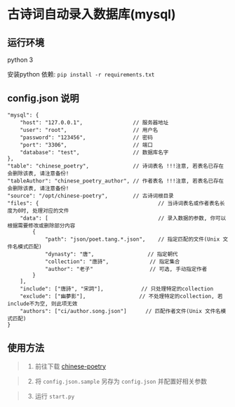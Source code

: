 # 古诗词自动录入数据库(mysql)

## 运行环境

python 3

安装python 依赖: `pip install -r requirements.txt`

## config.json 说明

```jsonc
"mysql": {
	"host": "127.0.0.1",				// 服务器地址
	"user": "root",						// 用户名
	"password": "123456",				// 密码
	"port": "3306",						// 端口
	"database": "test",					// 数据库名字
},
"table": "chinese_poetry",				// 诗词表名 !!!注意, 若表名已存在会删除该表, 请注意备份!
"tableAuthor": "chinese_poetry_author",	// 作者表名 !!!注意, 若表名已存在会删除该表, 请注意备份!
"source": "/opt/chinese-poetry",		// 古诗词根目录
"files": {										// 当诗词表名或作者表名长度为0时, 处理对应的文件
	"data": [									// 录入数据的参数, 你可以根据需要修改或删除部分内容
		{
			"path": "json/poet.tang.*.json",	// 指定匹配的文件(Unix 文件名模式匹配)
			"dynasty": "唐",					// 指定朝代
			"collection": "唐詩",				// 指定集合
			"author": "老子"					// 可选, 手动指定作者
		}
	],
	"include": ["唐詩", "宋詞"],			// 只处理特定的collection
	"exclude": ["幽夢影"],					// 不处理特定的collection, 若include不为空, 则此项无效
	"authors": ["ci/author.song.json"]		// 匹配作者文件(Unix 文件名模式匹配)
}
```

## 使用方法

> 1. 前往下载 [chinese-poetry](https://github.com/chinese-poetry/chinese-poetry.git)

> 2. 将 `config.json.sample` 另存为 `config.json` 并配置好相关参数

> 3. 运行 `start.py`

